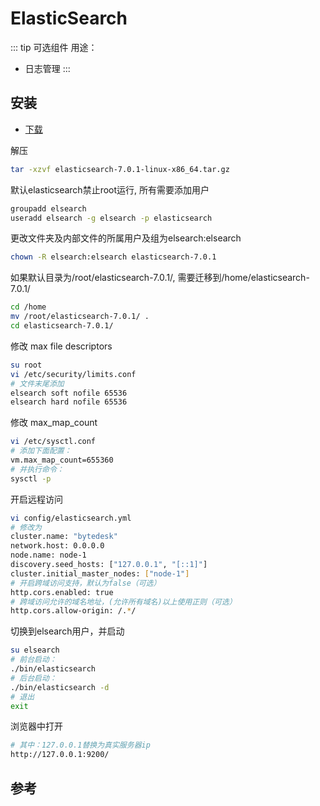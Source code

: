 # ElasticSearch

::: tip
可选组件
用途：

* 日志管理
:::

## 安装

* [下载](https://www.elastic.co/downloads/elasticsearch)

解压

```bash
tar -xzvf elasticsearch-7.0.1-linux-x86_64.tar.gz
```

默认elasticsearch禁止root运行, 所有需要添加用户

```bash
groupadd elsearch
useradd elsearch -g elsearch -p elasticsearch
```

更改文件夹及内部文件的所属用户及组为elsearch:elsearch

```bash
chown -R elsearch:elsearch elasticsearch-7.0.1
```

如果默认目录为/root/elasticsearch-7.0.1/, 需要迁移到/home/elasticsearch-7.0.1/

```bash
cd /home
mv /root/elasticsearch-7.0.1/ .
cd elasticsearch-7.0.1/
```

修改 max file descriptors

```bash
su root
vi /etc/security/limits.conf
# 文件末尾添加
elsearch soft nofile 65536
elsearch hard nofile 65536
```

修改 max_map_count

```bash
vi /etc/sysctl.conf
# 添加下面配置：
vm.max_map_count=655360
# 并执行命令：
sysctl -p
```

开启远程访问

```bash
vi config/elasticsearch.yml
# 修改为
cluster.name: "bytedesk"
network.host: 0.0.0.0
node.name: node-1
discovery.seed_hosts: ["127.0.0.1", "[::1]"]
cluster.initial_master_nodes: ["node-1"]
# 开启跨域访问支持，默认为false（可选）
http.cors.enabled: true
# 跨域访问允许的域名地址，(允许所有域名)以上使用正则（可选）
http.cors.allow-origin: /.*/
```

切换到elsearch用户，并启动

```bash
su elsearch
# 前台启动：
./bin/elasticsearch
# 后台启动：
./bin/elasticsearch -d
# 退出
exit
```

浏览器中打开

```bash
# 其中：127.0.0.1替换为真实服务器ip
http://127.0.0.1:9200/
```

## 参考
